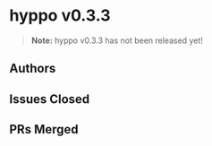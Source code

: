 # hyppo v0.3.3

> **Note:** hyppo v0.3.3 has not been released yet!

## Authors

## Issues Closed

## PRs Merged
